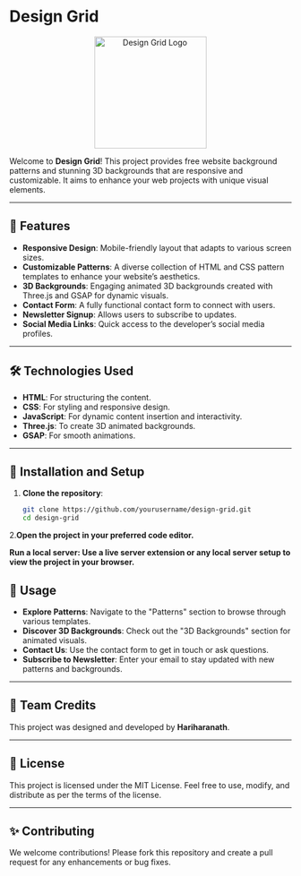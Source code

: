 # Design Grid

<p align="center">
  <img src="https://your-image-link.com/image.png" alt="Design Grid Logo" width="200">
</p>

Welcome to **Design Grid**! This project provides free website background patterns and stunning 3D backgrounds that are responsive and customizable. It aims to enhance your web projects with unique visual elements.

---

## 🌟 Features

- **Responsive Design**: Mobile-friendly layout that adapts to various screen sizes.
- **Customizable Patterns**: A diverse collection of HTML and CSS pattern templates to enhance your website’s aesthetics.
- **3D Backgrounds**: Engaging animated 3D backgrounds created with Three.js and GSAP for dynamic visuals.
- **Contact Form**: A fully functional contact form to connect with users.
- **Newsletter Signup**: Allows users to subscribe to updates.
- **Social Media Links**: Quick access to the developer’s social media profiles.

---

## 🛠️ Technologies Used

- **HTML**: For structuring the content.
- **CSS**: For styling and responsive design.
- **JavaScript**: For dynamic content insertion and interactivity.
- **Three.js**: To create 3D animated backgrounds.
- **GSAP**: For smooth animations.

---

## 🚀 Installation and Setup

1. **Clone the repository**:
   ```bash
   git clone https://github.com/yourusername/design-grid.git
   cd design-grid
2.**Open the project in your preferred code editor.**

**Run a local server: Use a live server extension or any local server setup to view the project in your browser.**


## 🔑 Usage

- **Explore Patterns**: Navigate to the "Patterns" section to browse through various templates.
- **Discover 3D Backgrounds**: Check out the "3D Backgrounds" section for animated visuals.
- **Contact Us**: Use the contact form to get in touch or ask questions.
- **Subscribe to Newsletter**: Enter your email to stay updated with new patterns and backgrounds.

---

## 👥 Team Credits

This project was designed and developed by **Hariharanath**.

---

## 📄 License

This project is licensed under the MIT License. Feel free to use, modify, and distribute as per the terms of the license.

---

## ✨ Contributing

We welcome contributions! Please fork this repository and create a pull request for any enhancements or bug fixes.
